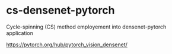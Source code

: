 # cs-densenet-pytorch
Cycle-spinning (CS) method employement into densenet-pytorch application

https://pytorch.org/hub/pytorch_vision_densenet/

